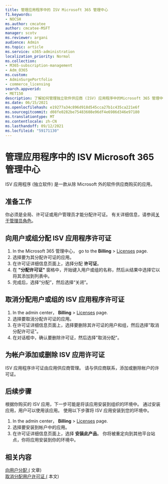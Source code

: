 ```yaml
---
title: 管理应用程序中的 ISV Microsoft 365 管理中心
f1.keywords:
- NOCSH
ms.author: cmcatee
author: cmcatee-MSFT
manager: scotv
ms.reviewer: argani
audience: Admin
ms.topic: article
ms.service: o365-administration
localization_priority: Normal
ms.collection:
- M365-subscription-management
- Adm_O365
ms.custom:
- AdminSurgePortfolio
- commerce_licensing
search.appverid:
- MET150
description: 了解如何管理独立软件供应商 (ISV) 应用程序中的Microsoft 365 管理中心。
ms.date: 06/15/2021
ms.openlocfilehash: e19277a34c896d918d545cca27b1c435ca221e6f
ms.sourcegitcommit: d08fe0282be75483608e96df4e6986d346e97180
ms.translationtype: MT
ms.contentlocale: zh-CN
ms.lasthandoff: 09/12/2021
ms.locfileid: "59171130"
---
```

# <a name="manage-isv-app-licenses-in-the-microsoft-365-admin-center"></a>管理应用程序中的 ISV Microsoft 365 管理中心

ISV 应用程序 (独立软件) 是一款从除 Microsoft 外的软件供应商购买的应用。

## <a name="before-you-begin"></a>准备工作

你必须是全局、许可证或用户管理员才能分配许可证。 有关详细信息，请参阅[关于管理员角色](../../admin/add-users/about-admin-roles.md)。

## <a name="assign-isv-app-licenses-to-users-or-groups"></a>向用户或组分配 ISV 应用程序许可证

1. In the Microsoft 365 管理中心， go to the **Billing**  >  <a href="https://go.microsoft.com/fwlink/p/?linkid=842264" target="_blank">Licenses</a> page.
2. 选择要为其分配许可证的应用。
3. 在许可证详细信息页面上，选择分配 **许可证**。
4. 在 **"分配许可证"** 窗格中，开始键入用户或组的名称，然后从结果中选择它以将其添加到列表中。
5. 完成后，选择“分配”，然后选择“关闭”。

## <a name="unassign-isv-app-licenses-from-users-or-groups"></a>取消分配用户或组的 ISV 应用程序许可证

1. In the admin center， **Billing**  >  <a href="https://go.microsoft.com/fwlink/p/?linkid=842264" target="_blank">Licenses</a> page.
2. 选择要取消分配许可证的应用。
3. 在许可证详细信息页面上，选择要删除其许可证的用户和组，然后选择"取消分配许可证"。
4. 在对话框中，确认要删除许可证，然后选择"取消分配"。

## <a name="add-or-remove-isv-app-licenses-for-your-account"></a>为帐户添加或删除 ISV 应用许可证

ISV 应用程序许可证由应用供应商管理。 请与供应商联系，添加或删除帐户的许可证。

## <a name="next-steps"></a>后续步骤

根据你购买的 ISV 应用，下一步可能是将该应用安装到组织的环境中。 通过安装应用，用户可以使用该应用。 使用以下步骤将 ISV 应用安装到您的环境中。

1. In the admin center， **Billing**  >  <a href="https://go.microsoft.com/fwlink/p/?linkid=842264" target="_blank">Licenses</a> page.
2. 选择要安装到帐户中的应用。
3. 在许可证详细信息页面上，选择 **安装此产品**。 你将被重定向到其他平台站点，你将应用安装到你的环境中。

## <a name="related-content"></a>相关内容

[向用户分配 (](../../admin/manage/assign-licenses-to-users.md) 文章) \
[取消分配用户许可证 (](../../admin/manage/remove-licenses-from-users.md) 本文) 
